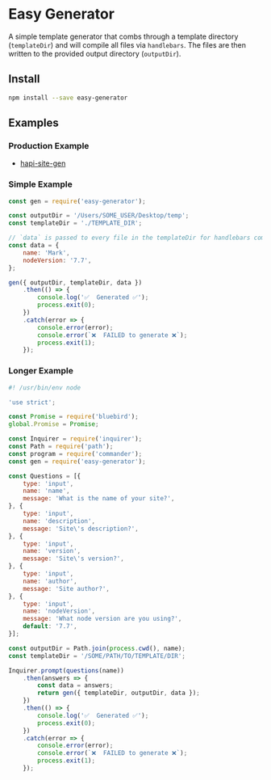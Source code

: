 # Easy Generator

A simple template generator that combs through a template directory (`templateDir`) and will compile all files via `handlebars`. The files are then written to the provided output directory (`outputDir`).

## Install

```bash
npm install --save easy-generator
```

## Examples

### Production Example

* [hapi-site-gen](hapi-site-generator)

### Simple Example

```js
const gen = require('easy-generator');

const outputDir = '/Users/SOME_USER/Desktop/temp';
const templateDir = './TEMPLATE_DIR';

// `data` is passed to every file in the templateDir for handlebars compilation
const data = {
    name: 'Mark',
    nodeVersion: '7.7',
};

gen({ outputDir, templateDir, data })
    .then(() => {
        console.log('✅  Generated ✅');
        process.exit(0);
    })
    .catch(error => {
        console.error(error);
        console.error(`❌  FAILED to generate ❌`);
        process.exit(1);
    });

```

### Longer Example

```js
#! /usr/bin/env node

'use strict';

const Promise = require('bluebird');
global.Promise = Promise;

const Inquirer = require('inquirer');
const Path = require('path');
const program = require('commander');
const gen = require('easy-generator');

const Questions = [{
    type: 'input',
    name: 'name',
    message: 'What is the name of your site?',
}, {
    type: 'input',
    name: 'description',
    message: 'Site\'s description?',
}, {
    type: 'input',
    name: 'version',
    message: 'Site\'s version?',
}, {
    type: 'input',
    name: 'author',
    message: 'Site author?',
}, {
    type: 'input',
    name: 'nodeVersion',
    message: 'What node version are you using?',
    default: '7.7',
}];

const outputDir = Path.join(process.cwd(), name);
const templateDir = '/SOME/PATH/TO/TEMPLATE/DIR';

Inquirer.prompt(questions(name))
    .then(answers => {
        const data = answers;
        return gen({ templateDir, outputDir, data });
    })
    .then(() => {
        console.log('✅  Generated ✅');
        process.exit(0);
    })
    .catch(error => {
        console.error(error);
        console.error(`❌  FAILED to generate ❌`);
        process.exit(1);
    });

```
